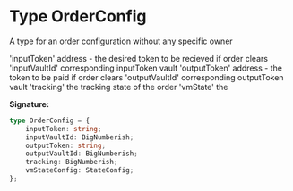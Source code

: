 
# Type OrderConfig

A type for an order configuration without any specific owner

'inputToken' address - the desired token to be recieved if order clears 'inputVaultId' corresponding inputToken vault 'outputToken' address - the token to be paid if order clears 'outputVaultId' corresponding outputToken vault 'tracking' the tracking state of the order 'vmState' the

<b>Signature:</b>

```typescript
type OrderConfig = {
    inputToken: string;
    inputVaultId: BigNumberish;
    outputToken: string;
    outputVaultId: BigNumberish;
    tracking: BigNumberish;
    vmStateConfig: StateConfig;
};
```
